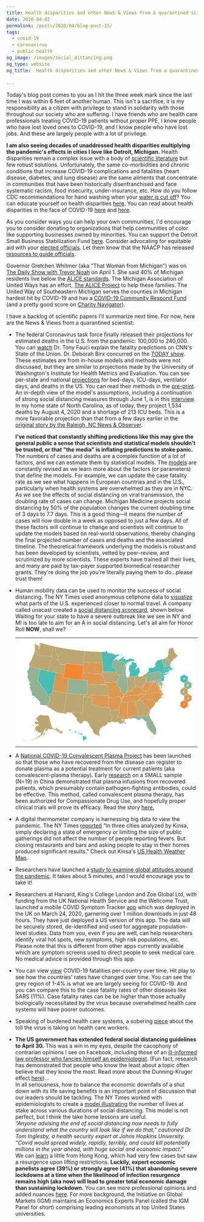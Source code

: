 ```yaml
---
title: Health disparities and other News & Views from a quarantined scientist
date: 2020-04-02
permalink: /posts/2020/04/blog-post-15/
tags:
  - covid-19
  - coronavirus
  - public health
og_image: /images/social_distancing.png
og_type: website
og_title:  Health disparities and other News & Views from a quarantined scientist

---
```


Today's blog post comes to you as I hit the three week mark since the last time I was within 6 feet of another human. This isn't a sacrifice, it is my responsibility as a citizen with privilege to stand in solidarity with those throughout our society who are suffering. I have friends who are health care professionals treating COVID-19 patients without proper PPE, I know people who have lost loved ones to COVID-19, and I know people who have lost jobs. And these are largely people with a lot of privilege. 

**I am also seeing decades of unaddressed health disparities multiplying the pandemic's effects in cities I love like Detroit, Michigan.** Health disparities remain a complex issue with a body of <a href="https://www.ncbi.nlm.nih.gov/pubmed/?term=health+disparities" target="_blank">scientific literature</a> but few robust solutions. Unfortunately, the same co-morbidities and chronic conditions that increase COVID-19 complications and fatalities (heart disease, diabetes, and lung disease) are the same ailments that concentrate in communities that have been historically disenfranchised and face systematic racism, food insecurity, under-insurance, etc. How do you follow CDC recommendations for hand washing when your <a href="https://www.pbs.org/newshour/nation/water-shutoffs-in-sharp-focus-amid-coronavirus-outbreak" target="_blank">water is cut off</a>? You can educate yourself on health disparities <a href="https://www.cdc.gov/minorityhealth/CHDIReport.html" target="_blank">here</a>. You can read about health disparities in the face of COVID-19 <a href="http://nhfpi.org/commoncents/risk-of-covid-19-exacerbates-disparities-in-access-to-health-and-other-services.html" target="_blank">here</a> and <a href="https://www.forbes.com/sites/katyafelssmyth/2020/03/17/covid-19-and-health-and-death-disparities/#505b629c7712" target="_blank">here</a>.

As you consider ways you can help your own communities, I'd encourage you to consider donating to organizations that help communities of color like supporting businesses owned by minorities. You can support the Detroit Small Business Stabilization Fund <a href="https://techtowndetroit.org/donate/" target="_blank">here</a>. Consider advocating for equitable aid with your <a href="https://www.usa.gov/elected-officials" target="_blank">elected officials</a>. Let them know that the NAACP has released <a href="https://www.naacp.org/coronavirus/" target="_blank">resources to guide officials</a>.

Governor Gretchen Whitmer (aka "That Woman from Michigan") was on <a href="http://www.cc.com/episodes/zus03g/the-daily-show-with-trevor-noah-april-1--2020---gretchen-whitmer-season-25-ep-25082" target="_blank">The Daily Show with Trevor Noah</a> on April 1. She said 40% of Michigan residents live below the <a href="https://www.unitedforalice.org/methodology" target="_blank">ALICE standards</a>. The Michigan Association of United Ways has an effort, <a href="https://www.uwmich.org/alice" target="_blank">The ALICE Project</a> to help these families. The United Way of Southeastern Michigan serves the counties in Michigan hardest hit by COVID-19 and has a <a href="https://unitedwaysem.org/covid-19-help/" target="_blank">COVID-19 Community Respond Fund</a> (and a pretty good score on <a href="https://www.charitynavigator.org/index.cfm?bay=search.irs&ein=203099071" target="_blank">Charity Navigator</a>).

 
I have a backlog of scientific papers I'll summarize next time. For now, here are the News & Views from a quarantined scientist:

* The federal Coronavirus task force finally released their projections for estimated deaths in the U.S. from the pandemic: 100,000 to 240,000. You can <a href="https://www.npr.org/sections/coronavirus-live-updates/2020/03/29/823517467/fauci-estimates-that-100-000-to-200-000-americans-could-die-from-the-coronavirus" target="_blank">watch</a> Dr. Tony Fauci explain the fatality predictions on CNN's State of the Union. Dr. Deborah Birx concurred on the <a href="https://www.today.com/health/dr-birx-predicts-200-000-us-coronavirus-deaths-if-we-t177070" target="_blank">TODAY show</a>. These estimates are from in-house models and methods were not discussed, but they are similar to projections made by the University of Washington's Institute for Health Metrics and Evaluation. You can see per-state and national <a href="https://covid19.healthdata.org/projections" target="_blank">projections</a> for bed-days, ICU-days, ventilator days, and deaths in the US. You can read their methods in the <a href="https://www.medrxiv.org/content/10.1101/2020.03.27.20043752v1" target="_blank">pre-print</a>. An in-depth view of the model's assumptions, including a continuation of strong social distancing measures through June 1, is in this <a href="https://www.npr.org/sections/health-shots/2020/04/01/824744490/5-key-facts-the-white-house-isnt-saying-about-their-covid-19-projections" target="_blank">interview</a>.  In my home state of North Carolina, as of today, they project 1,534 deaths by August 4, 2020 and a shortage of 213 ICU beds. This is a more favorable projection than that from a few days earlier in the <a href="https://www.newsobserver.com/news/coronavirus/article241601831.html" target="_blank">original story by the Raleigh, NC News & Observer</a>. 

  **I've noticed that constantly shifting predictions like this may give the general public a sense that scientists and statistical models shouldn't be trusted, or that "the media" is inflating predictions to stoke panic.** The numbers of cases and deaths are a complex function of a lot of factors, and we can estimate them by statistical models. The <a href="https://books.google.com/books/about/Modern_Epidemiology.html?id=Z3vjT9ALxHUC" target="_blank">models</a> are constantly revised as we learn more about the factors (or parameters) that define the models. For example, we can update the case fatality rate as we see what happens in European countries and in the U.S., particularly when health systems are overwhelmed as they are in NYC. As we see the effects of social distancing on viral transmission, the doubling rate of cases can change. Michigan Medicine projects social distancing by 50% of the population changes the current doubling time of 3 days to 7.7 days. This is a good thing—it means the number of cases will now double in a week as opposed to just a few days. All of these factors will continue to change and scientists will continue to update the models based on real-world observations, thereby changing the final projected number of cases and deaths and the associated timeline. The theoretical framework underlying the models is robust and has been developed by scientists, vetted by peer-review, and scrutinized by more scientists. These experts have trained all their lives, and many are paid by tax-payer supported biomedical researcher grants. They're doing the job you're literally paying them to do...please trust them!

* Human mobility data can be used to monitor the success of social distancing. The NY Times used anonymous cellphone data to <a href="https://www.nytimes.com/interactive/2020/04/02/us/coronavirus-social-distancing.html?smid=fb-share&fbclid=IwAR1Z2bNTwFFWhyg2kkzS5_sPY8hJ6f3ngMUiofvdURV5y4vPW67OKNOrf00" target="_blank">visualize</a> what parts of the U.S. experienced closer to normal travel. A company called unacast created a <a href="https://www.unacast.com/covid19/social-distancing-scoreboard" target="_blank">social distancing scorecard</a>, shown below. Waiting for your state to have a severe outbreak like we see in NY and MI is too late to aim for an A in social distancing. Let's all aim for Honor Roll **NOW**, shall we?

  <table align="center"><tr><td align="center" width="9999">
  <img src="/images/social_distancing.png" align="center" width="600" alt="Social Distancing Scorecard">
  </td></tr></table>
  
  

* A <a href="https://ccpp19.org/healthcare_providers/index.html" target="_blank">National COVID-19 Convalescent Plasma Project</a> has been launched so that those who have recovered from the disease can register to donate plasma as a potential treatment for current patients (aka convalescent-plasma therapy). Early <a href="https://www.medrxiv.org/content/10.1101/2020.03.16.20036145v1" target="_blank">research</a> on a SMALL sample (N=19) in China demonstrated that plasma infusions from recovered patients, which presumably contain pathogen-fighting antibodies, could be effective. This method, called convalescent plasma therapy, has been authorized for Compassionate Drug Use, and hopefully proper clinical trials will prove its efficacy. Read the story <a href="https://www.theatlantic.com/science/archive/2020/03/plasma-blood-covid-19-survivors/609007/" target="_blank">here.</a>

* A digital thermometer company is harnessing big data to view the pandemic. The NY Times <a href="https://www.nytimes.com/2020/03/30/health/coronavirus-restrictions-fevers.html" target="_blank">reported</a> "In three cities analyzed by Kinsa, simply declaring a state of emergency or limiting the size of public gatherings did not affect the number of people reporting fevers. But closing restaurants and bars and asking people to stay in their homes produced significant results." Check out Kinsa's <a href="https://healthweather.us" target="_blank">US Health Weather Map</a>.

* Researchers have launched a <a href="https://covid19-survey.org" target="_blank">study to examine global attitudes around the pandemic</a>. It takes about 5 minutes, and I would encourage you to take it!

* Researchers at Harvard, King's College London and Zoe Global Ltd, with funding from the UK National Health Service and the Wellcome Trust, launched a mobile COVID Symptom Tracker <a href="https://covid.joinzoe.com/us" target="_blank">app</a> which was deployed in the UK on March 24, 2020, garnering over 1 million downloads in just 48 hours. They have just deployed a US version of this app. The data will be securely stored, de-identified and used for aggregate population-level studies. Data from you, even if you are well, can help researchers identify viral hot spots, new symptoms, high risk populations, etc. Please note that this is different from other apps currently available which are symptom screens used to direct people to seek medical care. No medical advice is provided through this app.

* You can view <a href="https://observablehq.com/@yy/covid-19-fatality-rate" target="_blank">view</a> COVID-19 fatalities per-country over time. Hit play to see how the countries' rates have changed over time. You can see the grey region of 1-4% is what we are largely seeing for COVID-19. And you can compare this to the case fatality rates of other diseases like SARS (11%). Case fatality rates can be be higher than those actually biologically necessitated by the virus because overwhelmed health care systems will have poorer outcomes.

* Speaking of burdened health care systems, a sobering <a href="https://www.nytimes.com/2020/03/26/opinion/doctors-coronavirus-safety.html" target="_blank">piece</a> about the toll the virus is taking on health care workers.

* **The US government has extended federal social distancing guidelines to April 30.** This was a win in my eyes, despite the cacophony of contrarian opinions I see on Facebook, including those of an <a href="https://www.newyorker.com/news/q-and-a/the-contrarian-coronavirus-theory-that-informed-the-trump-administration" target="_blank">ill-informed law professor who fancies himself an epidemiologist</a>. (Fun fact, research has demonstrated that people who know the least about a topic often believe that they know the most. Read more about the Dunning-Kruger effect <a href="https://en.wikipedia.org/wiki/Dunning–Kruger_effect" target="_blank">here</a>)...  
In all seriousness, how to balance the economic downfalls of a shut down with its life saving benefits is an important point of discussion that our leaders should be tackling. The NY Times worked with epidemiologists to create a <a href="https://www.nytimes.com/interactive/2020/03/25/opinion/coronavirus-trump-reopen-america.html" target="_blank">model illustrating</a> the number of lives at stake across various durations of social distancing. This model is not perfect, but I think the take home lessons are useful.  
  *“Anyone advising the end of social distancing now needs to fully understand what the country will look like if we do that,” cautioned Dr. Tom Inglesby, a health security expert at Johns Hopkins University. “Covid would spread widely, rapidly, terribly, and could kill potentially millions in the year ahead, with huge social and economic impact.”*  
We can <a href="https://www.statnews.com/2020/03/26/coronavirus-hong-kong-resurgenece-holds-lesson-defeating-it-demands-persistence/?utm_source=STAT+Newsletters&utm_campaign=50e54f3f72-Daily_Recap&utm_medium=email&utm_term=0_8cab1d7961-50e54f3f72-149653417" target="_blank">learn</a> a little from Hong Kong, which had very few cases but saw a resurgence upon lifting restrictions. **Luckily, expert economic panelists agree (39%) or strongly agree (41%) that abandoning severe lockdowns at a time when the likelihood of infection resurgence remains high (aka now) will lead to greater total economic damage than sustaining lockdown.** You can see more professional opinions and added nuances <a href="http://www.igmchicago.org/surveys/policy-for-the-covid-19-crisis/" target="_blank">here</a>. For more background, the Initiative on Global Markets (IGM) maintains an Economics Experts Panel (called the IGM Panel for short) comprising leading economists at top United States universities.


